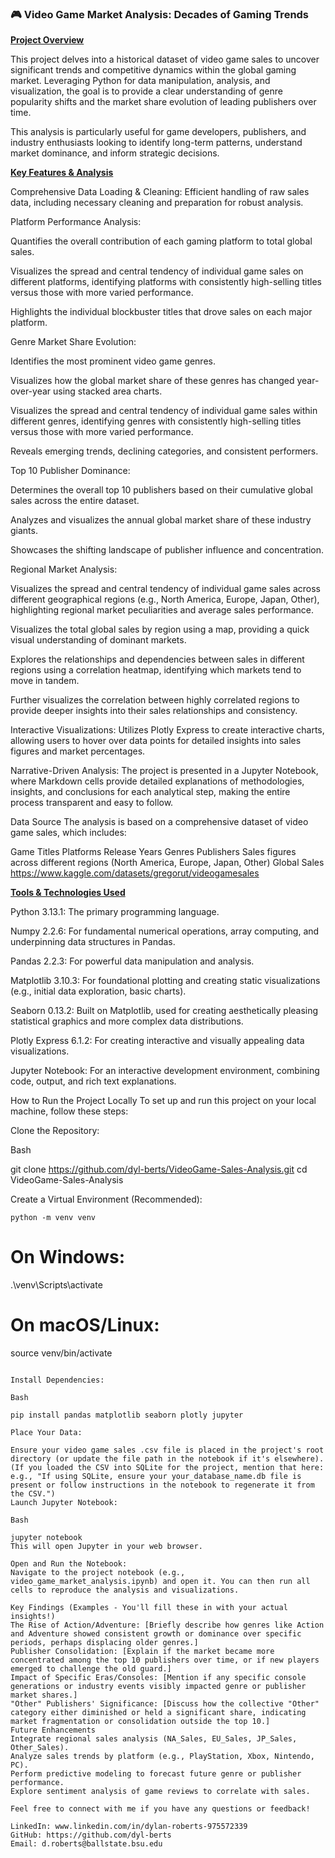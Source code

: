 ### 🎮 Video Game Market Analysis: Decades of Gaming Trends

<u>**Project Overview**</u>

This project delves into a historical dataset of video game sales to uncover significant trends and competitive dynamics within the global gaming market. Leveraging Python for data manipulation, analysis, and visualization, the goal is to provide a clear understanding of genre popularity shifts and the market share evolution of leading publishers over time.

This analysis is particularly useful for game developers, publishers, and industry enthusiasts looking to identify long-term patterns, understand market dominance, and inform strategic decisions.

<u>**Key Features & Analysis**</u>

Comprehensive Data Loading & Cleaning: Efficient handling of raw sales data, including necessary cleaning and preparation for robust analysis.

Platform Performance Analysis:

Quantifies the overall contribution of each gaming platform to total global sales.

Visualizes the spread and central tendency of individual game sales on different platforms, identifying platforms with consistently high-selling titles versus those with more varied performance.

Highlights the individual blockbuster titles that drove sales on each major platform.

Genre Market Share Evolution:

Identifies the most prominent video game genres.

Visualizes how the global market share of these genres has changed year-over-year using stacked area charts.

Visualizes the spread and central tendency of individual game sales within different genres, identifying genres with consistently high-selling titles versus those with more varied performance.

Reveals emerging trends, declining categories, and consistent performers.

Top 10 Publisher Dominance:

Determines the overall top 10 publishers based on their cumulative global sales across the entire dataset.

Analyzes and visualizes the annual global market share of these industry giants.

Showcases the shifting landscape of publisher influence and concentration.

Regional Market Analysis:

Visualizes the spread and central tendency of individual game sales across different geographical regions (e.g., North America, Europe, Japan, Other), highlighting regional market peculiarities and average sales performance.

Visualizes the total global sales by region using a map, providing a quick visual understanding of dominant markets.

Explores the relationships and dependencies between sales in different regions using a correlation heatmap, identifying which markets tend to move in tandem.

Further visualizes the correlation between highly correlated regions to provide deeper insights into their sales relationships and consistency.

Interactive Visualizations: Utilizes Plotly Express to create interactive charts, allowing users to hover over data points for detailed insights into sales figures and market percentages.

Narrative-Driven Analysis: The project is presented in a Jupyter Notebook, where Markdown cells provide detailed explanations of methodologies, insights, and conclusions for each analytical step, making the entire process transparent and easy to follow.

Data Source
The analysis is based on a comprehensive dataset of video game sales, which includes:

Game Titles
Platforms
Release Years
Genres
Publishers
Sales figures across different regions (North America, Europe, Japan, Other)
Global Sales
https://www.kaggle.com/datasets/gregorut/videogamesales


<u>**Tools & Technologies Used**</u>

Python 3.13.1: The primary programming language.

Numpy 2.2.6: For fundamental numerical operations, array computing, and underpinning data structures in Pandas.

Pandas 2.2.3: For powerful data manipulation and analysis.

Matplotlib 3.10.3: For foundational plotting and creating static visualizations (e.g., initial data exploration, basic charts).

Seaborn 0.13.2: Built on Matplotlib, used for creating aesthetically pleasing statistical graphics and more complex data distributions.

Plotly Express 6.1.2: For creating interactive and visually appealing data visualizations.

Jupyter Notebook: For an interactive development environment, combining code, output, and rich text explanations.


How to Run the Project Locally
To set up and run this project on your local machine, follow these steps:

Clone the Repository:

Bash

git clone https://github.com/dyl-berts/VideoGame-Sales-Analysis.git
cd VideoGame-Sales-Analysis

Create a Virtual Environment (Recommended):

    python -m venv venv
# On Windows:
.\venv\Scripts\activate
# On macOS/Linux:
source venv/bin/activate
```

Install Dependencies:

Bash

pip install pandas matplotlib seaborn plotly jupyter

Place Your Data:

Ensure your video game sales .csv file is placed in the project's root directory (or update the file path in the notebook if it's elsewhere).
(If you loaded the CSV into SQLite for the project, mention that here: e.g., "If using SQLite, ensure your your_database_name.db file is present or follow instructions in the notebook to regenerate it from the CSV.")
Launch Jupyter Notebook:

Bash

jupyter notebook
This will open Jupyter in your web browser.

Open and Run the Notebook:
Navigate to the project notebook (e.g., video_game_market_analysis.ipynb) and open it. You can then run all cells to reproduce the analysis and visualizations.

Key Findings (Examples - You'll fill these in with your actual insights!)
The Rise of Action/Adventure: [Briefly describe how genres like Action and Adventure showed consistent growth or dominance over specific periods, perhaps displacing older genres.]
Publisher Consolidation: [Explain if the market became more concentrated among the top 10 publishers over time, or if new players emerged to challenge the old guard.]
Impact of Specific Eras/Consoles: [Mention if any specific console generations or industry events visibly impacted genre or publisher market shares.]
"Other" Publishers' Significance: [Discuss how the collective "Other" category either diminished or held a significant share, indicating market fragmentation or consolidation outside the top 10.]
Future Enhancements
Integrate regional sales analysis (NA_Sales, EU_Sales, JP_Sales, Other_Sales).
Analyze sales trends by platform (e.g., PlayStation, Xbox, Nintendo, PC).
Perform predictive modeling to forecast future genre or publisher performance.
Explore sentiment analysis of game reviews to correlate with sales.

Feel free to connect with me if you have any questions or feedback!

LinkedIn: www.linkedin.com/in/dylan-roberts-975572339
GitHub: https://github.com/dyl-berts
Email: d.roberts@ballstate.bsu.edu